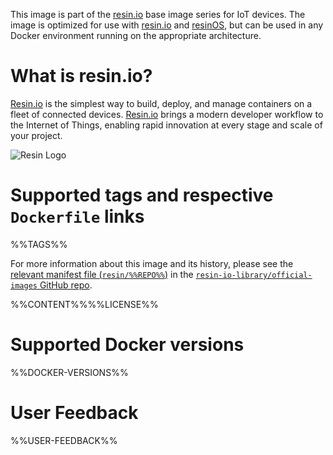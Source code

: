 This image is part of the [resin.io](https://resin.io/) base image series for IoT devices. The image is optimized for use with [resin.io](https://resin.io/) and [resinOS](https://resinos.io/), but can be used in any Docker environment running on the appropriate architecture.

# What is resin.io?

[Resin.io](https://resin.io/) is the simplest way to build, deploy, and manage containers on a fleet of connected devices. [Resin.io](https://resin.io/) brings a modern developer workflow to the Internet of Things, enabling rapid innovation at every stage and scale of your project.
 
![Resin Logo][logo]

# Supported tags and respective `Dockerfile` links

%%TAGS%%

For more information about this image and its history, please see the [relevant manifest file (`resin/%%REPO%%`)](https://github.com/resin-io-library/official-images/blob/master/library/%%REPO%%) in the [`resin-io-library/official-images` GitHub repo](https://github.com/resin-io-library/official-images).

%%CONTENT%%%%LICENSE%%

# Supported Docker versions

%%DOCKER-VERSIONS%%

# User Feedback

%%USER-FEEDBACK%%

[logo]: https://resin-packages.s3.amazonaws.com/logo/large_resin_logo.png
